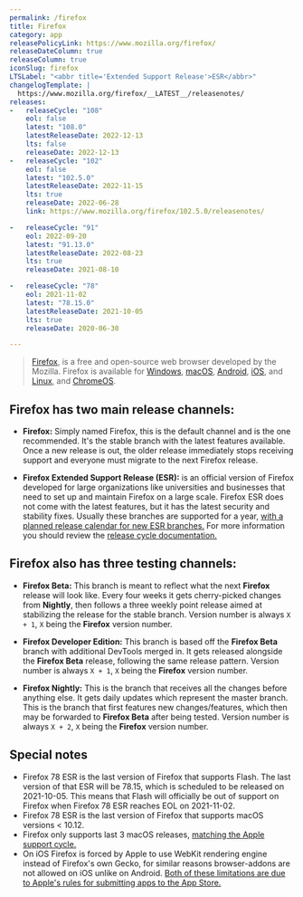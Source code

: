 ```yaml
---
permalink: /firefox
title: Firefox
category: app
releasePolicyLink: https://www.mozilla.org/firefox/
releaseDateColumn: true
releaseColumn: true
iconSlug: firefox
LTSLabel: "<abbr title='Extended Support Release'>ESR</abbr>"
changelogTemplate: |
  https://www.mozilla.org/firefox/__LATEST__/releasenotes/
releases:
-   releaseCycle: "108"
    eol: false
    latest: "108.0"
    latestReleaseDate: 2022-12-13
    lts: false
    releaseDate: 2022-12-13
-   releaseCycle: "102"
    eol: false
    latest: "102.5.0"
    latestReleaseDate: 2022-11-15
    lts: true
    releaseDate: 2022-06-28
    link: https://www.mozilla.org/firefox/102.5.0/releasenotes/

-   releaseCycle: "91"
    eol: 2022-09-20
    latest: "91.13.0"
    latestReleaseDate: 2022-08-23
    lts: true
    releaseDate: 2021-08-10

-   releaseCycle: "78"
    eol: 2021-11-02
    latest: "78.15.0"
    latestReleaseDate: 2021-10-05
    lts: true
    releaseDate: 2020-06-30

---
```


> [Firefox](https://www.mozilla.org/firefox/browsers/), is a free and open-source web browser developed by the Mozilla. Firefox is available for [Windows][ff-win], [macOS][ff-mac], [Android][ff-android], [iOS][ff-ios], and [Linux][ff-linux], and [ChromeOS][ff-chromeos].

## Firefox has two main release channels:

 - **Firefox:** Simply named Firefox, this is the default channel and is the one recommended. It's the stable branch with the latest features available. Once a new release is out, the older release immediately stops receiving support and everyone must migrate to the next Firefox release.

 - **Firefox Extended Support Release (ESR):** is an official version of Firefox developed for large organizations like universities and businesses that need to set up and maintain Firefox on a large scale. Firefox ESR does not come with the latest features, but it has the latest security and stability fixes. Usually these branches are supported for a year, [with a planned release calendar for new ESR branches.](https://wiki.mozilla.org/Release_Management/Calendar) For more information you should review the [release cycle documentation.](https://support.mozilla.org/kb/firefox-esr-release-cycle)

## Firefox also has three testing channels:

- **Firefox Beta:** This branch is meant to reflect what the next **Firefox** release will look like. Every four weeks it gets cherry-picked changes from **Nightly**, then follows a three weekly point release aimed at stabilizing the release for the stable branch. Version number is always `X + 1`, `X` being the **Firefox** version number.

- **Firefox Developer Edition:** This branch is based off the **Firefox Beta** branch with additional DevTools merged in. It gets released alongside the **Firefox Beta** release, following the same release pattern. Version number is always `X + 1`, `X` being the **Firefox** version number.

- **Firefox Nightly:** This is the branch that receives all the changes before anything else. It gets daily updates which represent the master branch. This is the branch that first features new changes/features, which then may be forwarded to **Firefox Beta** after being tested. Version number is always `X + 2`, `X` being the **Firefox** version number.



## Special notes

- Firefox 78 ESR is the last version of Firefox that supports Flash. The last version of that ESR will be 78.15, which is scheduled to be released on 2021-10-05. This means that Flash will officially be out of support on Firefox when Firefox 78 ESR reaches EOL on 2021-11-02.
- Firefox 78 ESR is the last version of Firefox that supports macOS versions < 10.12.
- Firefox only supports last 3 macOS releases, [matching the Apple support cycle.](https://support.mozilla.org/kb/firefox-mac-osx-users-esr)
- On iOS Firefox is forced by Apple to use WebKit rendering engine instead of Firefox's own Gecko, for similar reasons browser-addons are not allowed on iOS unlike on Android. [Both of these limitations are due to Apple's rules for submitting apps to the App Store.](https://developer.apple.com/app-store/review/guidelines/)

[ff-win]: https://support.mozilla.org/kb/how-install-firefox-windows
[ff-android]: https://support.mozilla.org/products/mobile
[ff-ios]: https://support.mozilla.org/products/ios
[ff-mac]: https://support.mozilla.org/kb/how-download-and-install-firefox-mac
[ff-linux]: https://support.mozilla.org/kb/install-firefox-linux
[ff-chromeos]: https://support.mozilla.org/kb/run-firefox-chromeos

